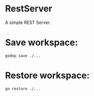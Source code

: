 # RestServer
A simple REST Server.

# Save workspace: 
```
godep save ./...
```
    
# Restore workspace:
```
go restore ./...
```